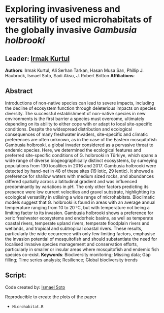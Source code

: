 
# Exploring invasiveness and versatility of used microhabitats of the globally invasive *Gambusia holbrooki*
## Leader: <a href="https://www.researchgate.net/profile/Irmak-Kurtul">Irmak Kurtul</a>

<strong>Authors</strong>:
Irmak Kurtul, Ali Serhan Tarkan, Hasan Musa Sarı, Phillip J. Haubrock, Ismael Soto, Sadi Aksu, J. Robert Britton
<strong>Affiliations</strong>:

## Abstract
Introductions of non-native species can lead to severe impacts, including the decline of ecosystem function through deleterious impacts on species diversity. The successful establishment of non-native species in new environments is the first barrier a species must overcome, ultimately depending on its ability to either cope with or adapt to local site-specific conditions. Despite the widespread distribution and ecological consequences of many freshwater invaders, site-specific and climatic preferences are often unknown, as in the case of the Eastern mosquitofish Gambusia holbrooki, a global invader considered as a pervasive threat to endemic species. Here, we determined the ecological features and preferred site-specific conditions of G. holbrooki in Türkiye, which spans a wide range of diverse biogeographically distinct ecosystems, by surveying populations from 130 localities in 2016 and 2017. Gambusia holbrooki were detected by hand-net in 48 of these sites (19 lotic, 29 lentic). It showed a preference for shallow waters with medium sized rocks, and abundances differed spatially across a latitudinal gradient and was influenced predominantly by variations in pH. The only other factors predicting its presence were low current velocities and gravel substrate, highlighting its ecological versatility in utilising a wide range of microhabitats. Bioclimatic models suggest that G. holbrooki is found in areas with an average annual temperature ranging from 10 to 20 °C, but with temperature not being a limiting factor to its invasion. Gambusia holbrooki shows a preference for xeric freshwater ecosystems and endorheic basins, as well as temperate coastal rivers, temperate upland rivers, temperate floodplain rivers and wetlands, and tropical and subtropical coastal rivers. These results, particularly the wide occurrence with only few limiting factors, emphasise the invasion potential of mosquitofish and should substantiate the need for localised invasive species management and conservation efforts, particularly in smaller or insular areas where mosquitofish and endemic fish species co-exist.
**Keywords**: Biodiversity monitoring; Missing data; Gap filling; Time series analysis; Resilience; Global biodiversity trends

## Script:
Code created by: <a href="https://www.researchgate.net/profile/Ismael-Soto-4">Ismael Soto</a>

Reproducible to create the plots of the paper
- <code>Microhabitat.R</code>
